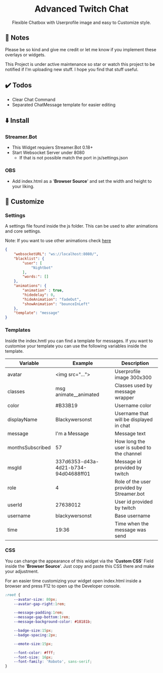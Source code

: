 <h1 align="center">Advanced Twitch Chat</h1>
<p align="center">
    Flexible Chatbox with Userprofile image and easy to Customize style.
</p>

## 📝 Notes
Please be so kind and give me credit or let me know if you implement these overlays or widgets.

This Project is under active maintenance so star or watch this project to be notified if I'm uploading new stuff.
I hope you find that stuff useful.


## ✔️ Todos
- Clear Chat Command
- Separated ChatMessage template for easier editing

## ⬇️ Install
### Streamer.Bot
- This Widget requiers Streamer.Bot 0.18+
- Start Websocket Server under 8080
    - If that is not possible match the port in js/settings.json
### OBS
- Add index.html as a '**Browser Source**' and set the width and height to your liking.

## 🎨 Customize

### **Settings**

A settings file found inside the js folder. This can be used to alter animations and core settings.

Note: If you want to use other animations check [here](https://animate.style/)

```json
{
    "websocketURL": "ws://localhost:8080/",
    "blacklist": {
        "user": [
            "Nightbot"
        ],
        "words:": []
    },
    "animations": {
        "animation" : true,
        "hidedelay": 0,
        "hideAnimation": "fadeOut",
        "showAnimation": "bounceInLeft"
    },
    "template": "message"
}
```
### **Templates**

Inside the index.hmtl you can find a template for messages. If you want to customise your template you can use the following variables inside the template.

| Variable         | Example                              | Description                               |
|------------------|--------------------------------------|-------------------------------------------|
| avatar           | <img src="..."\>                     | Userprofile image 300x300                 |
| classes          | msg animate__animated                | Classes used by message wrapper           |
| color            | #B33B19                              | Username color                            |
| displayName      | Blackywersonst                       | Username that will be displayed in chat   |
| message          | I'm a Message                        | Message text                              |
| monthsSubscribed | 57                                   | How long the user is subed to the channel |
| msgId            | 337d6353-d43a-4d21-b734-94d04688ff01 | Message id provided by twitch             |
| role             | 4                                    | Role of the user provided by Streamer.bot |
| userId           | 27638012                             | User id provided by twitch                |
| username         | blackywersonst                       | Base username                             |
| time             | 19:36                                | Time when the message was send            |

### **CSS**
You can change the appearance of this widget via the '**Custom CSS**' Field inside the '**Browser Source**'. Just copy and paste this CSS there and make your adjustment.

For an easier time customizing your widget open index.html inside a browser and press F12 to open up the Developer console.

```css
:root {
    --avatar-size: 80px;
    --avatar-gap-right:1rem;

    --message-padding:1rem;
    --message-gap-bottom:1rem;
    --message-background-color: #18181b;

    --badge-size:15px;
    --badge-spacing:2px;

    --emote-size:15px;

    --font-color: #fff;
    --font-size: 16px;
    --font-family: 'Roboto', sans-serif;
}
```
